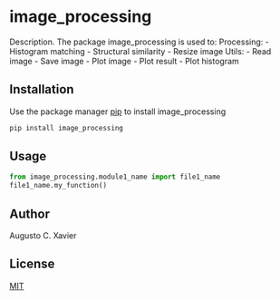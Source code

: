 # image_processing

Description. 
The package image_processing is used to:
	Processing:
		- Histogram matching 
		- Structural similarity
		- Resize image
	Utils:
		- Read image
		- Save image
		- Plot image
		- Plot result
		- Plot histogram

## Installation

Use the package manager [pip](https://pip.pypa.io/en/stable/) to install image_processing

```bash
pip install image_processing
```

## Usage

```python
from image_processing.module1_name import file1_name
file1_name.my_function()
```

## Author
Augusto C. Xavier

## License
[MIT](https://choosealicense.com/licenses/mit/)